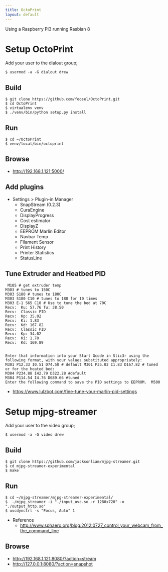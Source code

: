 ```yaml
---
title: OctoPrint
layout: default
---
```


Using a Raspberry Pi3 running Rasbian 8

Setup OctoPrint
===============

Add your user to the dialout group;

    $ usermod -a -G dialout drew

Build
-----

    $ git clone https://github.com/foosel/OctoPrint.git
    $ cd OctoPrint
    $ virtualenv venv
    $ ./venv/bin/python setup.py install

Run
---

    $ cd ~/OctoPrint
    $ venv/local/bin/octoprint 

Browse
------

-   <http://192.168.1.121:5000/>

Add plugins
-----------

-   Settings &gt; Plugin-in Manager
    -   SnapStream (0.2.3)
    -   CuraEngine
    -   DisplayProgress
    -   Cost estimator
    -   DisplayZ
    -   EEPROM Marlin Editor
    -   Navbar Temp
    -   Filament Sensor
    -   Print History
    -   Printer Statistics
    -   StatusLine

Tune Extruder and Heatbed PID
-----------------------------

     M105 # get extruder temp
    M303 # tunes to 150C
    M303 S180 # tunes to 180C
    M303 S180 C10 # tunes to 180 for 10 times
    M303 E-1 S65 C10 # Use to tune the bed at 70C
    Recv:  Ku: 57.76 Tu: 38.50
    Recv:  Classic PID
    Recv:  Kp: 35.02
    Recv:  Ki: 1.83
    Recv:  Kd: 167.82
    Recv:  Classic PID
    Recv:  Kp: 34.02
    Recv:  Ki: 1.70
    Recv:  Kd: 169.89


    Enter that information into your Start Gcode in Slic3r using the following format, with your values substituted appropriately:
    M301 P12.33 I0.51 D74.50 # default M301 P35.02 I1.83 D167.82 # tuned  or for the heated bed: 
    M304 P234.88 I42.79 D322.28 #default
    M304 P114.54 I4.76 D689.66 #tuned
    Enter the following command to save the PID settings to EEPROM.  M500

-   <https://www.lulzbot.com/fine-tune-your-marlin-pid-settings>

Setup mjpg-streamer
===================

Add your user to the video group;

    $ usermod -a -G video drew

Build
-----

    $ git clone https://github.com/jacksonliam/mjpg-streamer.git
    $ cd mjpg-streamer-experimental
    $ make

Run
---

    $ cd ~/mjpg-streamer/mjpg-streamer-experimental/
    $  ./mjpg_streamer -i "./input_uvc.so -r 1280x720" -o "./output_http.so"
    $ uvcdynctrl -s "Focus, Auto" 1

-   Reference
    -   <http://www.sphaero.org/blog:2012:0727_control_your_webcam_from_the_command_line>

Browse
------

-   <http://192.168.1.121:8080/?action=stream>
-   <http://127.0.0.1:8080/?action=snapshot>

